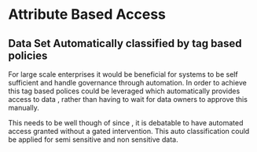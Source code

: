# Attribute Based Access

## Data Set Automatically classified by tag based policies

For large scale enterprises it would be beneficial for systems to be self sufficient and handle governance through automation. In order to achieve this tag based polices could be leveraged which automatically provides access to data , rather than having to wait for data owners to approve this manually.

This needs to be well though of since , it is debatable to have automated access granted without a gated intervention. This auto classification could be applied for semi sensitive and non sensitive data.
